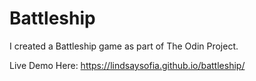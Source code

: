 # Battleship

I created a Battleship game as part of The Odin Project.

Live Demo Here: https://lindsaysofia.github.io/battleship/
